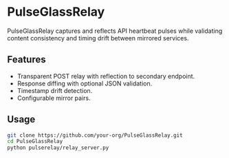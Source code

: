 # PulseGlassRelay

PulseGlassRelay captures and reflects API heartbeat pulses while validating content consistency and timing drift between mirrored services.

## Features
- Transparent POST relay with reflection to secondary endpoint.
- Response diffing with optional JSON validation.
- Timestamp drift detection.
- Configurable mirror pairs.

## Usage
```bash
git clone https://github.com/your-org/PulseGlassRelay.git
cd PulseGlassRelay
python pulserelay/relay_server.py
